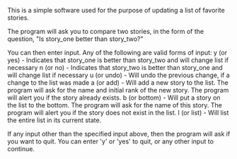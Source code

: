 This is a simple software used for the purpose of updating a list of favorite stories.

The program will ask you to compare two stories, in the form of the question, "Is story_one better than story_two?"

You can then enter input. Any of the following are valid forms of input:
    y (or yes) - Indicates that story_one is better than story_two and will change list if necessary
    n (or no) - Indicates that story_two is better than story_one and will change list if necessary
    u (or undo) - Will undo the previous change, if a change to the list was made
    a (or add) - Will add a new story to the list. The program will ask for the name and initial rank of the new story. The program will alert you if the story already exists.
    b (or bottom) - Will put a story on the list to the bottom. The program will ask for the name of this story. The program will alert you if the story does not exist in the list.
    l (or list) - Will list the entire list in its current state.

If any input other than the specified input above, then the program will ask if you want to quit. You can enter 'y' or 'yes' to quit, or any other input to continue.
